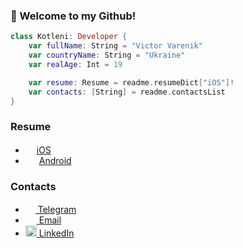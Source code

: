 ### 👋 Welcome to my Github!
```swift
class Kotleni: Developer {
    var fullName: String = "Victor Varenik"
    var countryName: String = "Ukraine"
    var realAge: Int = 19

    var resume: Resume = readme.resumeDict["iOS"]!
    var contacts: [String] = readme.contactsList
}
```

### Resume
- <img src="https://upload.wikimedia.org/wikipedia/commons/thumb/f/fa/Apple_logo_black.svg/1667px-Apple_logo_black.svg.png" width=14 height=16 /> <a href="https://cord-attraction-899.notion.site/Victor-Varenik-c32b5625880a450f90ef0dd389b116b4">iOS</a>
- <img src="https://upload.wikimedia.org/wikipedia/commons/thumb/3/31/Android_robot_head.svg/242px-Android_robot_head.svg.png" width=18 height=14 /> <a href="https://cord-attraction-899.notion.site/Victor-Varenik-e73de1a1d22b42aeac03fa9aadf4760c">Android</a>

### Contacts
- <a href="https://t.me/kotleni"><img src="https://upload.wikimedia.org/wikipedia/commons/thumb/8/82/Telegram_logo.svg/768px-Telegram_logo.svg.png" width=16 height=16 />  Telegram</a>
 - <a href="mailto:kotleni@icloud.com"><img src="https://upload.wikimedia.org/wikipedia/commons/thumb/7/7e/Gmail_icon_%282020%29.svg/768px-Gmail_icon_%282020%29.svg.png" width=18 height=14 />  Email</a>
 - <a href="https://www.linkedin.com/in/victor-varenik-73324122a/"><img src="https://brandlogos.net/wp-content/uploads/2016/06/linkedin-logo.png" width=18 height=18 />  LinkedIn</a>


